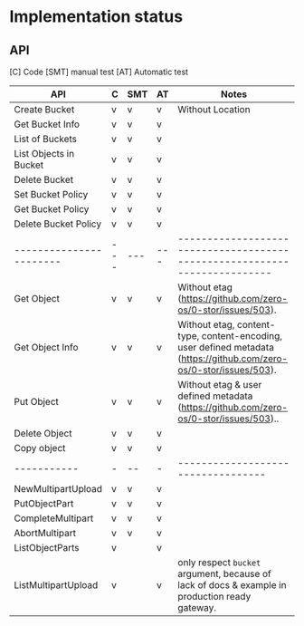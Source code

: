 # Implementation status

## API 

[C] Code
[SMT] manual test
[AT] Automatic test

| API                     | C   | SMT | AT  | Notes                                                                                                               |
| ----------------------- | --- | --- | --- | ------------------------------------------------------------------------------------------------------------------- |
| Create Bucket           | v   | v   | v   | Without Location                                                                                                    |
| Get Bucket Info         | v   | v   | v   |
| List of Buckets         | v   | v   | v   |
| List Objects in Bucket  | v   | v   | v   |
| Delete Bucket           | v   | v   | v   |
| Set Bucket Policy       | v   | v   | v   |
| Get Bucket Policy       | v   | v   | v   |
| Delete Bucket Policy    | v   | v   | v   |
| ----------------------- | --- | --- | --- | -------------------------------------------------------------------------                                           |
| Get Object              | v   | v   | v   | Without etag (https://github.com/zero-os/0-stor/issues/503).                                                        |
| Get Object Info         | v   | v   | v   | Without etag, content-type, content-encoding, user defined metadata (https://github.com/zero-os/0-stor/issues/503). |
| Put Object              | v   | v   | v   | Without etag & user defined metadata (https://github.com/zero-os/0-stor/issues/503)..                               |
| Delete Object           | v   | v   | v   |
| Copy object             | v   | v   | v   |
| -----------             | -   | --  | -   | ----------------------------------                                                                                  |
| NewMultipartUpload      | v   | v   | v   |
| PutObjectPart           | v   | v   | v   |
| CompleteMultipart       | v   | v   | v   |
| AbortMultipart          | v   | v   | v   |
| ListObjectParts         | v   |     | v   |
| ListMultipartUpload     | v   |     | v   | only respect `bucket` argument, because of lack of docs & example in production ready gateway.                      |
